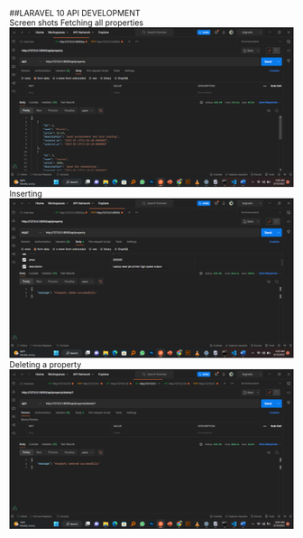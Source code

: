 ##LARAVEL 10 API DEVELOPMENT 
<br>
Screen shots
Fetching all properties <br>
<img src='images/all.png'/>
<br>
Inserting  <br>
<img src='images/adding.png'/>
Deleting a property<br>
<img src='images/delete.png'/>
